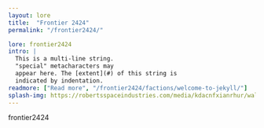 ```yaml
---
layout: lore
title:  "Frontier 2424"
permalink: "/frontier2424/"

lore: frontier2424
intro: |
  This is a multi-line string.
  "special" metacharacters may
  appear here. The [extent](#) of this string is
  indicated by indentation.
readmore: ["Read more", "/frontier2424/factions/welcome-to-jekyll/"]
splash-img: https://robertsspaceindustries.com/media/kdacnfxianrhur/wallpaper_1920x1080/Source.png
---
```

frontier2424
